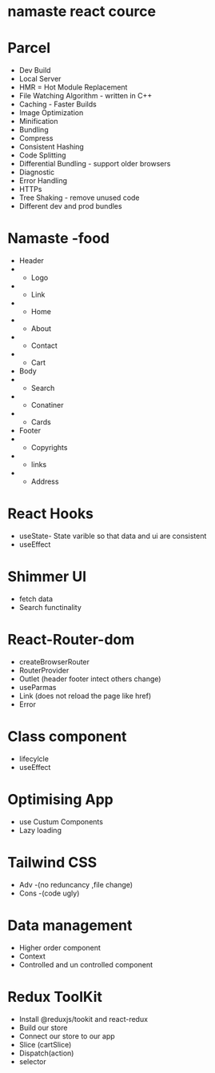 # namaste react cource


# Parcel
- Dev Build
- Local Server
- HMR = Hot Module Replacement
- File Watching Algorithm - written in C++
- Caching - Faster Builds
- Image Optimization
- Minification
- Bundling
- Compress
- Consistent Hashing
- Code Splitting
- Differential Bundling - support older browsers
- Diagnostic
- Error Handling
- HTTPs
- Tree Shaking - remove unused code
- Different dev and prod bundles

# Namaste -food
 * Header
 *  - Logo  
 *  - Link
 *  - Home
 *   - About
 *   - Contact
 *   - Cart
 * Body
 *   - Search
 *   - Conatiner
 *   - Cards
 * Footer
 *   - Copyrights
 *   - links
 *   - Address
 
# React Hooks
- useState- State varible so that data and ui are consistent
- useEffect

# Shimmer UI
- fetch data
- Search functinality

# React-Router-dom
- createBrowserRouter
- RouterProvider
- Outlet (header footer intect others change)
- useParmas
- Link (does not reload the page like href)
- Error

# Class component
- lifecylcle
- useEffect 

# Optimising App
- use Custum Components
- Lazy loading

# Tailwind CSS
- Adv -(no reduncancy ,file change)
- Cons -(code ugly)

# Data management
- Higher order component
- Context 
- Controlled and un controlled component

# Redux ToolKit
- Install @reduxjs/tookit and react-redux
- Build our store
- Connect our store to our app
- Slice (cartSlice)
- Dispatch(action)
- selector
